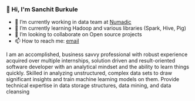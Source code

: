 ### 👋 Hi, I'm Sanchit Burkule
- 🔭 I’m currently working in data team at [Numadic](https://numadic.com/)
- 🌱 I’m currently learning Hadoop and various libraries (Spark, Hive, Pig)
- 👯 I’m looking to collaborate on Open source projects
- 📫 How to reach me: [email](mailto:sanchitburkule@gmail.com)

I am an accomplished, business savvy professional with robust experience acquired over multiple internships, solution driven and result-oriented software developer with an analytical mindset and the ability to learn things quickly. Skilled in analyzing unstructured, complex data sets to draw significant insights and train machine learning models on them. Provide technical expertise in data storage structures, data mining, and data cleansing

